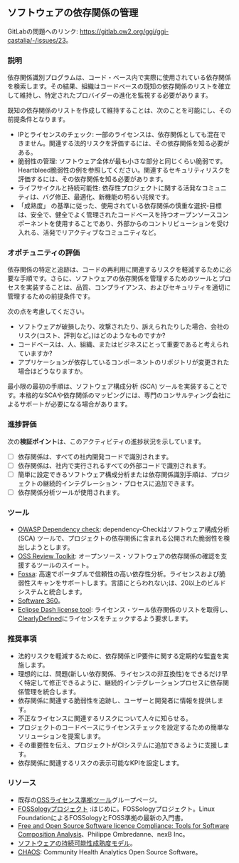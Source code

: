 ## ソフトウェアの依存関係の管理

GitLabの問題へのリンク: <https://gitlab.ow2.org/ggi/ggi-castalia/-/issues/23>。

### 説明

依存関係識別プログラムは、コード・ベース内で実際に使用されている依存関係を検索します。その結果、組織はコードベースの既知の依存関係のリストを確立して維持し、特定されたプロバイダーの進化を監視する必要があります。

既知の依存関係のリストを作成して維持することは、次のことを可能にし、その前提条件となります。
* IPとライセンスのチェック: 一部のライセンスは、依存関係としても混在できません。関連する法的リスクを評価するには、その依存関係を知る必要がある。
* 脆弱性の管理: ソフトウェア全体が最も小さな部分と同じくらい脆弱です。Heartbleed脆弱性の例を参照してください。関連するセキュリティリスクを評価するには、その依存関係を知る必要があります。
* ライフサイクルと持続可能性: 依存性プロジェクトに関する活発なコミュニティは、バグ修正、最適化、新機能の明るい兆候です。
* 「成熟度」 の基準に従った、使用されている依存関係の慎重な選択-目標は、安全で、健全でよく管理されたコードベースを持つオープンソースコンポーネントを使用することであり、外部からのコントリビューションを受け入れる、活発でリアクティブなコミュニティなど。

### オポチュニティの評価

依存関係の特定と追跡は、コードの再利用に関連するリスクを軽減するために必要な手順です。さらに、ソフトウェアの依存関係を管理するためのツールとプロセスを実装することは、品質、コンプライアンス、およびセキュリティを適切に管理するための前提条件です。

次の点を考慮してください。
* ソフトウェアが破損したり、攻撃されたり、訴えられたりした場合、会社のリスク(コスト、評判など。)はどのようなものですか?
* コードベースは、人、組織、またはビジネスにとって重要であると考えられていますか?
* アプリケーションが依存しているコンポーネントのリポジトリが変更された場合はどうなりますか。

最小限の最初の手順は、ソフトウェア構成分析 (SCA) ツールを実装することです。本格的なSCAや依存関係のマッピングには、専門のコンサルティング会社によるサポートが必要になる場合があります。

### 進捗評価

次の**検証ポイント**は、このアクティビティの進捗状況を示しています。
- [ ] 依存関係は、すべての社内開発コードで識別されます。
- [ ] 依存関係は、社内で実行されるすべての外部コードで識別されます。
- [ ] 簡単に設定できるソフトウェア構成分析または依存関係識別手順は、プロジェクトの継続的インテグレーション・プロセスに追加できます。
- [ ] 依存関係分析ツールが使用されます。

### ツール
* [OWASP Dependency check](https://github.com/jeremylong/DependencyCheck): dependency-Checkはソフトウェア構成分析 (SCA) ツールで、プロジェクトの依存関係に含まれる公開された脆弱性を検出しようとします。
* [OSS Review Toolkit](https://oss-review-toolkit.org/): オープンソース・ソフトウェアの依存関係の確認を支援するツールのスイート。
* [Fossa](https://github.com/fossas/fossa-cli): 高速でポータブルで信頼性の高い依存性分析。ライセンスおよび脆弱性スキャンをサポートします。言語にとらわれない;は、20以上のビルドシステムと統合します。
* [Software 360](https://projects.eclipse.org/projects/technology.sw360)。
* [Eclipse Dash license tool](https://github.com/eclipse/dash-licenses): ライセンス・ツール依存関係のリストを取得し、[ClearlyDefined](https://clearlydefined.io)にライセンスをチェックするよう要求します。


### 推奨事項

* 法的リスクを軽減するために、依存関係とIP要件に関する定期的な監査を実施します。
* 理想的には、問題(新しい依存関係、ライセンスの非互換性)をできるだけ早く特定して修正できるように、継続的インテグレーションプロセスに依存関係管理を統合します。
* 依存関係に関連する脆弱性を追跡し、ユーザーと開発者に情報を提供します。
* 不正なライセンスに関連するリスクについて人々に知らせる。
* プロジェクトのコードベースにライセンスチェックを設定するための簡単なソリューションを提案します。
* その重要性を伝え、プロジェクトがCIシステムに追加できるように支援します。
* 依存関係に関連するリスクの表示可能なKPIを設定します。

### リソース

* 既存の[OSSライセンス準拠ツール](https://oss-compliance-tooling.org/Tooling-Landscape/OSS-Based-licence-Compliance-Tools/)グループページ。
* [FOSSologyプロジェクト](https://www.linuxfoundation.org/wp-content/uploads/lfcorp/files/lf_foss_compliance_fossology.pdf) :はじめに。FOSSologyプロジェクト。Linux FoundationによるFOSSologyとFOSS準拠の最新の入門書。
*  [Free and Open Source Software licence Compliance: Tools for Software Composition Analysis](https://www.computer.org/csdl/magazine/co/2020/10/09206429/1npxG2VFQSk)、Philippe Ombredanne、nexB Inc。
* [ソフトウェアの持続可能性成熟度モデル](http://oss-watch.ac.uk/resources/ssmm)。
* [CHAOS](https://chaoss.community/): Community Health Analytics Open Source Software。
